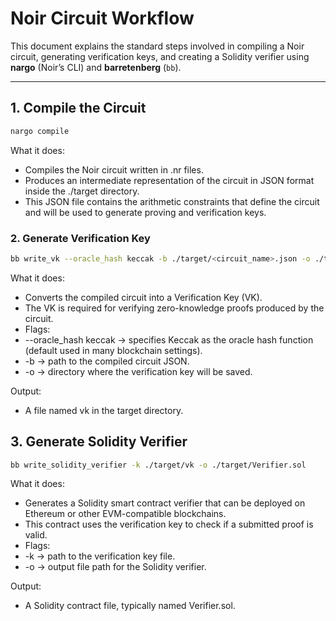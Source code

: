 # Noir Circuit Workflow

This document explains the standard steps involved in compiling a Noir circuit, generating verification keys, and creating a Solidity verifier using **nargo** (Noir’s CLI) and **barretenberg** (`bb`).

---

## 1. Compile the Circuit

```bash
nargo compile
```

What it does:

- Compiles the Noir circuit written in .nr files.
- Produces an intermediate representation of the circuit in JSON format inside the ./target directory.
- This JSON file contains the arithmetic constraints that define the circuit and will be used to generate proving and verification keys.

### 2. Generate Verification Key

```bash
bb write_vk --oracle_hash keccak -b ./target/<circuit_name>.json -o ./target
```

What it does:

- Converts the compiled circuit into a Verification Key (VK).
- The VK is required for verifying zero-knowledge proofs produced by the circuit.
- Flags:
- --oracle_hash keccak → specifies Keccak as the oracle hash function (default used in many blockchain settings).
- -b → path to the compiled circuit JSON.
- -o → directory where the verification key will be saved.

Output:

- A file named vk in the target directory.

## 3. Generate Solidity Verifier

```bash
bb write_solidity_verifier -k ./target/vk -o ./target/Verifier.sol
```

What it does:

- Generates a Solidity smart contract verifier that can be deployed on Ethereum or other EVM-compatible blockchains.
- This contract uses the verification key to check if a submitted proof is valid.
- Flags:
- -k → path to the verification key file.
- -o → output file path for the Solidity verifier.

Output:

- A Solidity contract file, typically named Verifier.sol.
